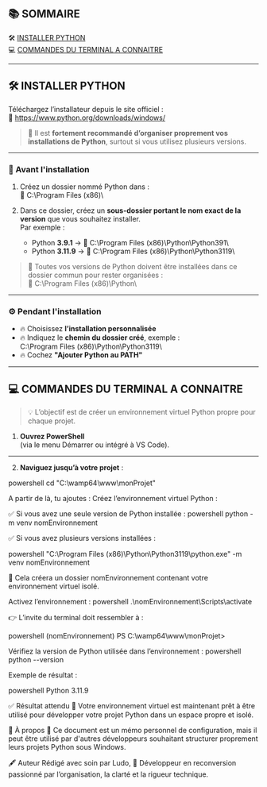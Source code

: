 ## 📚 SOMMAIRE

🛠️ [INSTALLER PYTHON](#installer-python)  
💻 [COMMANDES DU TERMINAL A CONNAITRE](#commandes-du-terminal-a-connaitre)

---

## 🛠️ INSTALLER PYTHON

Téléchargez l’installateur depuis le site officiel :  
🔗 https://www.python.org/downloads/windows/

> 📝 Il est **fortement recommandé d’organiser proprement vos installations de Python**, surtout si vous utilisez plusieurs versions.

---

### 📁 Avant l'installation

1. Créez un dossier nommé Python dans :  
   📂 C:\Program Files (x86)\

2. Dans ce dossier, créez un **sous-dossier portant le nom exact de la version** que vous souhaitez installer.  
   Par exemple :

   - Python **3.9.1** → 📂 C:\Program Files (x86)\Python\Python391\
   - Python **3.11.9** → 📂 C:\Program Files (x86)\Python\Python3119\

> 🧠 Toutes vos versions de Python doivent être installées dans ce dossier commun pour rester organisées :  
📂 C:\Program Files (x86)\Python\

---

### ⚙️ Pendant l'installation

- 🔥 Choisissez **l’installation personnalisée**
- 🔥 Indiquez le **chemin du dossier créé**, exemple :  
  C:\Program Files (x86)\Python\Python3119\
- 🔥 Cochez **"Ajouter Python au PATH"**

---

## 💻 COMMANDES DU TERMINAL A CONNAITRE

> 💡 L’objectif est de créer un environnement virtuel Python propre pour chaque projet.

1. **Ouvrez PowerShell**  
   (via le menu Démarrer ou intégré à VS Code).

---

2. **Naviguez jusqu’à votre projet** :
   
powershell
   cd "C:\wamp64\www\monProjet\"

A partir de là, tu ajoutes :
Créez l’environnement virtuel Python :

✅ Si vous avez une seule version de Python installée :
powershell
python -m venv nomEnvironnement

✅ Si vous avez plusieurs versions installées :
   
powershell
   "C:\Program Files (x86)\Python\Python3119\python.exe" -m venv nomEnvironnement

📝 Cela créera un dossier nomEnvironnement contenant votre environnement virtuel isolé.

Activez l’environnement :
powershell
.\nomEnvironnement\Scripts\activate

👉 L’invite du terminal doit ressembler à :
   
powershell
(nomEnvironnement) PS C:\wamp64\www\monProjet>

Vérifiez la version de Python utilisée dans l’environnement :
powershell
python --version

Exemple de résultat :
   
powershell
Python 3.11.9

✅ Résultat attendu
🎉 Votre environnement virtuel est maintenant prêt à être utilisé pour développer votre projet Python dans un espace propre et isolé.

🧾 À propos
📁 Ce document est un mémo personnel de configuration, mais il peut être utilisé par d'autres développeurs souhaitant structurer proprement leurs projets Python sous Windows.

🖋️ Auteur
Rédigé avec soin par Ludo,
🧠 Développeur en reconversion passionné par l’organisation, la clarté et la rigueur technique. 